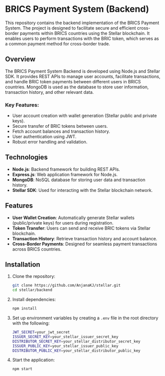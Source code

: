 # BRICS Payment System (Backend)

This repository contains the backend implementation of the BRICS Payment System. The project is designed to facilitate secure and efficient cross-border payments within BRICS countries using the Stellar blockchain. It enables users to perform transactions with the BRIC token, which serves as a common payment method for cross-border trade.


## Overview

The BRICS Payment System Backend is developed using Node.js and Stellar SDK. It provides REST APIs to manage user accounts, facilitate transactions, and handle BRIC token payments between different users in BRICS countries. MongoDB is used as the database to store user information, transaction history, and other relevant data.

### Key Features:
- User account creation with wallet generation (Stellar public and private keys).
- Secure transfer of BRIC tokens between users.
- Fetch account balances and transaction history.
- User authentication using JWT.
- Robust error handling and validation.

## Technologies

- **Node.js**: Backend framework for building REST APIs.
- **Express.js**: Web application framework for Node.js.
- **MongoDB**: NoSQL database for storing user data and transaction history.
- **Stellar SDK**: Used for interacting with the Stellar blockchain network.

## Features

- **User Wallet Creation**: Automatically generate Stellar wallets (public/private keys) for users during registration.
- **Token Transfer**: Users can send and receive BRIC tokens via Stellar blockchain.
- **Transaction History**: Retrieve transaction history and account balance.
- **Cross-Border Payments**: Designed for seamless payment transactions across BRICS countries.

## Installation

1. Clone the repository:
    ```bash
    git clone https://github.com/AnjanaKJ/stellar.git
    cd stellar/backend
    ```

2. Install dependencies:
    ```bash
    npm install
    ```

3. Set up environment variables by creating a `.env` file in the root directory with the following:
    ```bash
    JWT_SECRET=your_jwt_secret
    ISSUER_SECRET_KEY=your_stellar_issuer_secret_key
    DISTRIBUTOR_SECRET_KEY=your_stellar_distributor_secret_key
    ISSUER_PUBLIC_KEY=your_stellar_issuer_public_key
    DISTRIBUTOR_PUBLIC_KEY=your_stellar_distributor_public_key
    ```

4. Start the application:
    ```bash
    npm start
    ```
